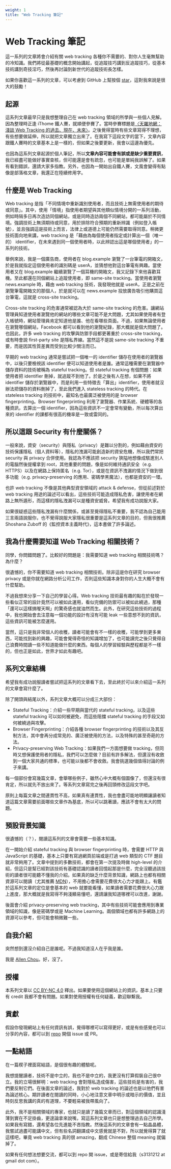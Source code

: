 ```yaml
---
weight: 1
title: "Web Tracking 筆記"
---
```


# Web Tracking 筆記
這一系列的文章將會介紹有關 web tracking 各種你不需要的、對你人生毫無幫助的冷知識。我們將從最基礎的概念開始講起，從追蹤技巧講到反追蹤技巧，從基本技術講到奇技淫巧，然後再討論到新世代的追蹤技術長怎樣。

如果你喜歡這一系列的文章，可以考慮到 GitHub 上幫按個 [star](https://github.com/s3131212/web-tracking-notes)，這對我來說是很大的鼓勵！

## 起源
這系列文章最早只是我想整理自己在 web tracking 領域的所學與一些個人見解。因為整理時正逢 iThome 鐵人賽，就順便參賽了。當時參賽標題是[〈天羅地網：淺談 Web Tracking 的過去、現在、未來〉](https://ithelp.ithome.com.tw/users/20152544/ironman/5770)。之後覺得當時有些文章寫得不理想，有些想要做延伸，所以就把文章獨立出來了。在我寫下這段文字的當下，文章內容跟鐵人賽時的文章基本上是一樣的，但如果之後要更新，我會以這邊為優先。

也因為這系列文章起源於個人筆記，所以**文章內容可能會有誤或是缺少重要資訊**，我已經盡可能做好事實查核，但可能還是會有疏忽，也可能是單純我誤解了。如果有看到錯誤，還請大家多指教。另外，也因為一開始出自鐵人賽，文風會變得有點像是部落格文章，我還正在陸續修用字。

## 什麼是 Web Tracking
Web tracking 是指「不同情境中重新識別使用者，而且技術上無需使用者的期待或同意」。其中，使用「情境」指使用者期望與其他類似情境分開的一系列活動，例如時隔多日再次造訪同個網站，或是同時造訪兩個不同網站，都可能屬於不同情境。強調技術上無須期待或同意，用於排除符合預期的重新辨識（例如登入帳號），並且強調這是技術上而言，法律上或道德上可能仍然需要取得同意。稍微更技術面向地來講，web tracking 是「藉由為每個使用者指定或計算出一個（唯一的） identifier，在未來遇到同一個使用者時，以此辨認出這是哪個使用者」的一系列的技術。

舉例來說，我是一個廣告商，使用者在 blog.example 瀏覽了一台筆電的開箱文，於是我就指定這個使用者的識別碼是 userA，並猜想他對這台筆電有興趣。當使用者又在 blog.example 繼續瀏覽了一個耳機的開箱文，我又記錄下來他喜歡耳機。至此都還在同個網站上追蹤使用者，即 same-site tracking。當使用者瀏覽 news.example 時，藉由 web tracking 技術，我發現他就是 userA，正是之前在瀏覽筆電開箱文的那個人，於是就可以在 news.example 投放廣告吸引他購買這台筆電，這就是 cross-site tracking。

Cross-site tracking 的危害通常被認為大於 same-site tracking 的危害。讓網站管理員知道使用者瀏覽他的網站的哪些文章可能不是大問題，尤其如果使用者有登入帳號時，網站管理員肯定知道他是誰、他在看哪些頁面。不過，如果無論使用者在瀏覽哪個網站，Facebook 都可以看到他的瀏覽紀錄，那大概就是個大問題了。也因此，許多 web tracking 的攻擊與防禦手段都更著重於 cross-site tracking，或有時會說 first-party site 是隱私界線。當然這不是說 same-site tracking 不重要，而是因其性質差異而受到比較少關注而已。

早期的 web tracking 通常是嘗試把一個唯一的 identifier 儲存在使用者的瀏覽器中，以後只要檢視該 identifier 便可以知道使用者是誰。通常這種需要在瀏覽器中儲存資料的技術被稱為 stateful tracking。但 stateful tracking 有個問題：如果使用者把 identifier 刪掉，就追蹤不到他了。於是之後有人在想，如果不將 identifier 儲存於瀏覽器中，而是利用一些特徵去「算出」identifier，使用者就沒辦法把儲存的資料刪掉了，至此我們進入 stateless tracking 的時代。在 stateless tracking 的技術中，最知名也最廣泛被使用的是 browser fingerprinting。Browser fingerprinting 利用了瀏覽器、作業系統、硬體等的各種資訊，去算出一個 identifier，因為這些資訊不一定會常有變動，所以每次算出來的 identifier 的課都有很高的機率是一致或雷同的。

## 所以這跟  Security 有什麼關係？
一般來說，資安（security）與隱私（privacy）是難以分割的，例如藉由資安的技術保護隱私（個人資料等），隱私的洩漏可能創造新的資安危機，所以我們常把 security 與 privacy 合併使用。我認為不應該把 security 狹隘地想像成駭進別人的電腦然後提權拿到 root，其他重要的問題，像是如何維持通訊安全（e.g. HTTPS）以及在網路上保持匿名（e.g. Tor），或是在資訊不洩漏的情況下做到很多功能（e.g. privacy-preserving 的應用、密碼學黑魔法），也都是資安的一環。

也許 web tracking 不像是其他典型資安領域的 attack & defense，但從前述對於 web tracking 用途的論述可以看出，這些技術可能造成隱私危害，讓使用者在網路上無所遁形，而這樣的隱私洩漏可以是種資安威脅。希望我有成功說服大家。

如果很疑惑這些隱私洩漏有什麼關係，或甚至覺得隱私不重要，我不認為自己能用三言兩語說服你，也不覺得說服大家隱私很重要是這系列文章的目的，但我很推薦 Shoshana Zuboff 的《監控資本主義時代》，這本書做了許多論述。

## 我為什麼需要知道 Web Tracking 相關技術？
同學，你問錯問題了。比較好的問題是：我需要知道 web tracking 相關技術嗎？為什麼？

很遺憾的，你不需要知道 web tracking 相關技術。除非這是你在研究 browser privacy 或是你就在網路分析公司工作，否則這些知識本身對你的人生大概不會有什麼幫助。

不過我想來分享一下自己的學習心得。Web tracking 技術最有趣的點在於發現一些看似正常的設計竟然可以被如此運用，看似完備的防禦可以被如此繞過，那種「還可以這樣搞喔天啊」的驚奇感也就油然而生。此外，在研究這些技術的過程中，我也開始會去注意每一個功能的設計有沒有可能 leak 一些意想不到的資訊，這些資訊可能被怎麼運用。

當然，這只是我非常個人的收穫，讀者可能會有不一樣的收穫，可能學到更多東西，可能找到新的興趣，可能會覺得奇怪的知識增加了，也可能讀完之後只覺得自己浪費時間讀一些不知道能做什麼的東西。每個人的學習經驗與歷程都是不一樣的，但也正是如此，世界才如此有趣吧。


## 系列文章結構
希望我有成功說服讀者嘗試把這系列的文章看下去，至此終於可以來介紹這一系列的文章會寫什麼了。

除了開頭與結尾以外，系列文章大概可以分成三大部份：
- Stateful Tracking：介紹一些早期與當代的 stateful tracking，以及這些 stateful tracking 可以如何被避免，而這些阻擋 stateful tracking 的手段又如何被繞過與攻擊。
- Browser Fingerprinting：介紹各種 browser fingerprinting 的技術以及其反制方法，其中會再分成常見的、廣泛被使用的方法，以及特殊的甚至奇葩的方法。
- Privacy-preserving Web Tracking：如果我們一方面想要做 tracking，但同時又想保護使用者的隱私，我們可以怎麼做？目前有許多解法，但還沒有收斂到一個大家共通的標準，也可能以後都不會收斂。我會挑選幾個值得討論的例子來講。

每一個部份會寫幾篇文章，會舉哪些例子，雖然心中大概有個圖像了，但還沒有很肯定，所以就先不放出來了。等系列文章寫完之後再回頭修改這段文字吧。

原則上每篇文章之間連貫性不高，如果真有連貫性，我也會盡可能地明顯讓讀者知道這篇文章需要前面哪些文章作為基底，所以可以跳著讀，應該不會有太大的問題。

## 預設背景知識
很遺憾的（？），閱讀這系列的文章會需要一些基本知識。

在一開始介紹 stateful tracking 與 browser fingerprinting 時，會需要 HTTP 與 JavaScript 的基礎，基本上只要有寫過網頁前端或是打過 web 類型的 CTF 題目就非常夠用了。文章中提到的多數技術，都會在第一次提及時做 high-level 的介紹，但這只是幫已經對該技術有基礎認識的讀者回憶起那是什麼，完全沒聽過該技術的讀者很可能聽不懂我的介紹。如果真的缺乏什麼背景知識，網路上也都有相關資源可以閱讀（尤其推薦 [MDN](https://developer.mozilla.org/)），不用擔心會需要花費很大心力才能跟上。有鑑於這系列文章的定位是會基本的 web 就要能看懂，如果讀者需要花費很大心力跟上進度，那大概就是我寫得不夠淺顯易懂吧，還請讓我知道哪裡可以改進，謝謝。

後面會介紹 privacy-preserving web tracking，其中有些技術可能會應用到專業領域的知識，像是密碼學或是 Machine Learning。兩個領域也都有許多網路上的資源可以參考，但可能會稍微難一些。

## 自我介紹
突然想到還沒介紹自己是誰呢。不過我知道沒人在乎我是誰。

我是 [Allen Chou](https://allenchou.cc)。好，沒了。

## 授權
本系列文章以 [CC BY-NC 4.0](https://creativecommons.org/licenses/by-nc/4.0/) 釋出。如果要使用這個網站上的資訊，基本上只要有 credit 我都不會有問題。如果對使用授權有任何疑義，歡迎聯繫我。

## 貢獻
假設你發現網站上有任何資訊有誤，覺得哪裡可以寫得更好，或是有些感覺也可以分享的內容，都可以到 [repo](https://github.com/s3131212/web-tracking-notes) 開個 issue 或 PR。

## 一點結語
在一篇楔子裡面寫結語，是個很有趣的體驗呢。

我想提醒讀者，技術不是中立的，我也不是中立的，我更沒有打算假裝自己很中立。我的立場很鮮明：web tracking 會對隱私造成傷害，這些技術是有害的，我們要反制它們。在後面文章的論述，我對於 web tracking 的論述也是以他們有害為論述核心。期許讀者在閱讀的同時，小心地注意文章中明示或暗示的價值，並且時刻反思我講的真的有道理，不要輕易被我帶風向了。

此外，我不是相關領域的專家，也就只是讀了幾篇文章而已，對這個領域的認識淺薄到實在不足掛齒，更遑論拿來說嘴，寫這系列文章也只是想整理過去自己所學。如果我有寫錯，還希望各位先進能不吝指教。然後這系列的文章會有一點晶晶體，我嘗試過盡可能講中文，但有些名詞翻譯成中文感覺就是不對，所以就覺得算了就這樣吧，畢竟 web tracking 真的很 amazing，翻成 Chinese 整個 meaning 就偏掉了。

如果有任何想法想要交流，都可以到 repo 開 issue，或是寄信給我（s3131212 at gmail dot com）。